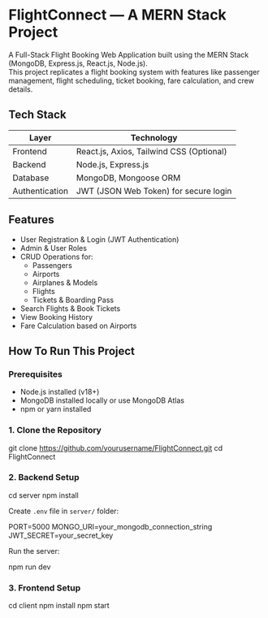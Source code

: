 
# FlightConnect — A MERN Stack Project

A Full-Stack Flight Booking Web Application built using the MERN Stack (MongoDB, Express.js, React.js, Node.js).  
This project replicates a flight booking system with features like passenger management, flight scheduling, ticket booking, fare calculation, and crew details.

## Tech Stack

| Layer        | Technology                      |
|-------------|----------------------------------|
| Frontend     | React.js, Axios, Tailwind CSS (Optional) |
| Backend      | Node.js, Express.js             |
| Database     | MongoDB, Mongoose ORM           |
| Authentication | JWT (JSON Web Token) for secure login  |

## Features

- User Registration & Login (JWT Authentication)
- Admin & User Roles
- CRUD Operations for:
  - Passengers
  - Airports
  - Airplanes & Models
  - Flights
  - Tickets & Boarding Pass
- Search Flights & Book Tickets
- View Booking History
- Fare Calculation based on Airports

## How To Run This Project

### Prerequisites

- Node.js installed (v18+)
- MongoDB installed locally or use MongoDB Atlas
- npm or yarn installed

### 1. Clone the Repository

git clone https://github.com/yourusername/FlightConnect.git
cd FlightConnect

### 2. Backend Setup

cd server
npm install

Create `.env` file in `server/` folder:

PORT=5000
MONGO_URI=your_mongodb_connection_string
JWT_SECRET=your_secret_key

Run the server:

npm run dev

### 3. Frontend Setup

cd client
npm install
npm start

